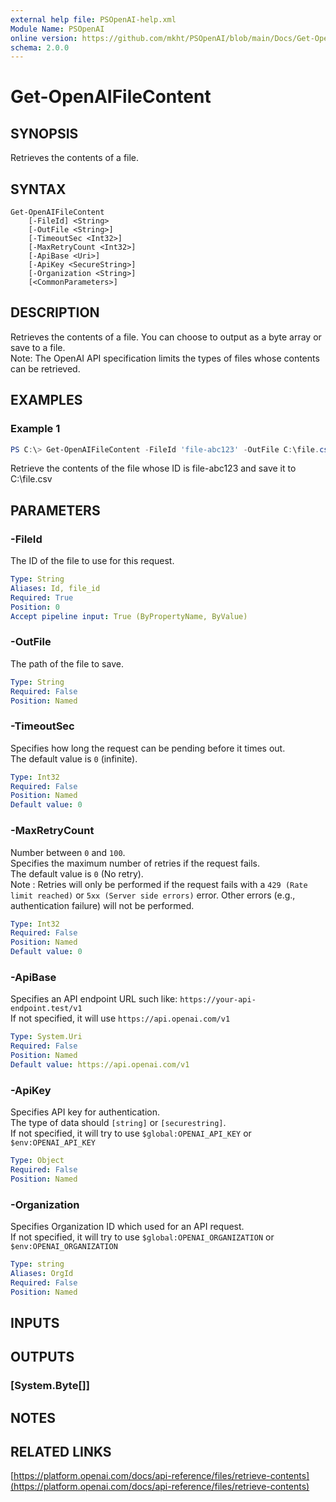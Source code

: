 ```yaml
---
external help file: PSOpenAI-help.xml
Module Name: PSOpenAI
online version: https://github.com/mkht/PSOpenAI/blob/main/Docs/Get-OpenAIFileContent.md
schema: 2.0.0
---
```


# Get-OpenAIFileContent

## SYNOPSIS
Retrieves the contents of a file.

## SYNTAX

```
Get-OpenAIFileContent
    [-FileId] <String>
    [-OutFile <String>]
    [-TimeoutSec <Int32>]
    [-MaxRetryCount <Int32>]
    [-ApiBase <Uri>]
    [-ApiKey <SecureString>]
    [-Organization <String>]
    [<CommonParameters>]
```

## DESCRIPTION
Retrieves the contents of a file. You can choose to output as a byte array or save to a file.  
Note: The OpenAI API specification limits the types of files whose contents can be retrieved.

## EXAMPLES

### Example 1
```powershell
PS C:\> Get-OpenAIFileContent -FileId 'file-abc123' -OutFile C:\file.csv
```

Retrieve the contents of the file whose ID is file-abc123 and save it to C:\file.csv

## PARAMETERS

### -FileId
The ID of the file to use for this request.

```yaml
Type: String
Aliases: Id, file_id
Required: True
Position: 0
Accept pipeline input: True (ByPropertyName, ByValue)
```

### -OutFile
The path of the file to save.

```yaml
Type: String
Required: False
Position: Named
```

### -TimeoutSec
Specifies how long the request can be pending before it times out.  
The default value is `0` (infinite).

```yaml
Type: Int32
Required: False
Position: Named
Default value: 0
```

### -MaxRetryCount
Number between `0` and `100`.  
Specifies the maximum number of retries if the request fails.  
The default value is `0` (No retry).  
Note : Retries will only be performed if the request fails with a `429 (Rate limit reached)` or `5xx (Server side errors)` error. Other errors (e.g., authentication failure) will not be performed.  

```yaml
Type: Int32
Required: False
Position: Named
Default value: 0
```

### -ApiBase
Specifies an API endpoint URL such like: `https://your-api-endpoint.test/v1`  
If not specified, it will use `https://api.openai.com/v1`

```yaml
Type: System.Uri
Required: False
Position: Named
Default value: https://api.openai.com/v1
```

### -ApiKey
Specifies API key for authentication.  
The type of data should `[string]` or `[securestring]`.  
If not specified, it will try to use `$global:OPENAI_API_KEY` or `$env:OPENAI_API_KEY`

```yaml
Type: Object
Required: False
Position: Named
```

### -Organization
Specifies Organization ID which used for an API request.  
If not specified, it will try to use `$global:OPENAI_ORGANIZATION` or `$env:OPENAI_ORGANIZATION`

```yaml
Type: string
Aliases: OrgId
Required: False
Position: Named
```

## INPUTS

## OUTPUTS

### [System.Byte[]]

## NOTES

## RELATED LINKS

[https://platform.openai.com/docs/api-reference/files/retrieve-contents](https://platform.openai.com/docs/api-reference/files/retrieve-contents)
